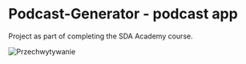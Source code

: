 # Podcast-Generator - podcast app
Project as part of completing the SDA Academy course.

![Przechwytywanie](https://github.com/PiotrKaminski21/Podcast-Generator/assets/118756898/2142e7c4-a42a-42c5-b88f-e3d9543a9cd8)
